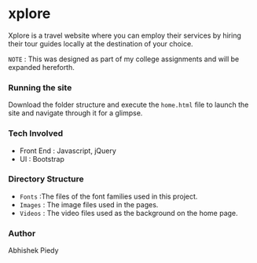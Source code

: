 # xplore
Xplore is a travel website where you can employ their services by hiring their tour guides locally at the destination of your choice.

`NOTE` : This was designed as part of my college assignments and will be expanded hereforth.

### Running the site
Download the folder structure and execute the `home.html` file to launch the site and navigate through it for a glimpse.

### Tech Involved
- Front End : Javascript, jQuery
- UI : Bootstrap

### Directory Structure
- `Fonts` :The files of the font families used in this project.
- `Images`  : The image files used in the pages.
- `Videos`  : The video files used as the background on the home page.

### Author
Abhishek Piedy
